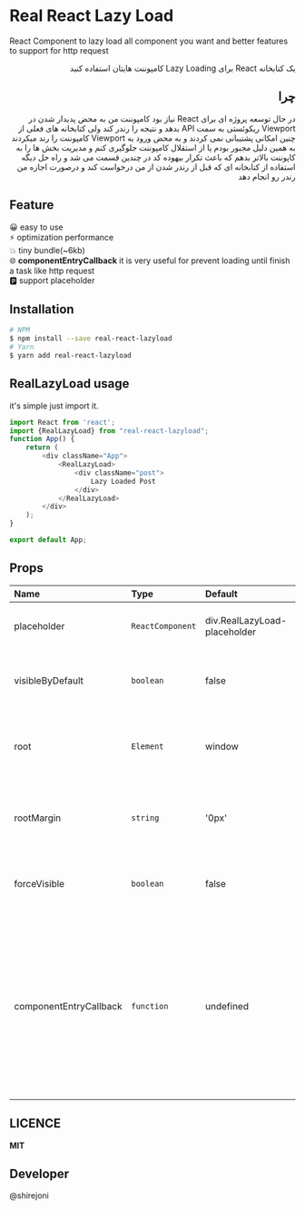 # Real React Lazy Load
React Component to lazy load all component you want and better features to support for http request  
<div dir="rtl"  style="direction: rtl;text-align: right;">
    یک کتابخانه React برای Lazy Loading کامپوننت هایتان استفاده کنید 
</div>
<div dir="rtl"  style="direction: rtl;text-align: right;">

## چرا
در حال توسعه پروژه ای برای React نیاز بود کامپوننت من به محض پدیدار شدن در Viewport ریکوئستی به سمت API بدهد و نتیجه را رندر کند ولی کتابخانه های فعلی از چنین امکانی پشتیبانی نمی کردند و به محض ورود به Viewport کامپوننت را رند میکردند به همین دلیل مجبور بودم یا از استقلال کامپوننت جلوگیری کنم و مدیریت بخش ها را به کاپوننت بالاتر بدهم که باعث تکرار بیهوده کد در چندین قسمت می شد و راه حل دیگه استفاده از کتابخانه ای که قبل از رندر شدن از من درخواست کند و درصورت اجازه من رندر رو انجام دهد

</div>

## Feature
😀    easy to use  
⚡️ optimization performance  
💥    tiny bundle(~6kb)  
🌐    **componentEntryCallback** it is very useful for prevent loading until finish a task like http request  
🅿️   support placeholder

## Installation
```bash
# NPM
$ npm install --save real-react-lazyload
# Yarn
$ yarn add real-react-lazyload
```

## RealLazyLoad usage
it's simple just import it.
```javascript
import React from 'react';
import {RealLazyLoad} from "real-react-lazyload";
function App() {
    return (
        <div className="App">
            <RealLazyLoad>
                <div className="post">
                    Lazy Loaded Post
                </div>
            </RealLazyLoad>
        </div>
    );
}

export default App;
```

## Props
| Name | Type | Default | required  | Description |
|:---|:---|:---|:---|:---|
| placeholder | `ReactComponent` | div.RealLazyLoad-placeholder | false | React Elements to use as placeholder  |
| visibleByDefault | `boolean` | false | false | whether component must be visible by default |
| root | `Element` | window | false | The element that is used as the viewport for lazyloading visibility |
| rootMargin | `string` | '0px' | false | Margin around RealLazyLoad component for lazyloading |
| forceVisible | `boolean` | false | false | it force RealLazyLoad render the component in any state it is |
| componentEntryCallback | `function` | undefined | false |  it will call when component get enter to viewport it will render component if it return true and dose not render component if it return false. __this callback won't work if forceVisible is set__ | 

## LICENCE
**MIT**
## Developer
@shirejoni
